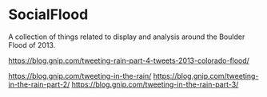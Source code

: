 SocialFlood
===========

A collection of things related to display and analysis around the Boulder Flood of 2013.

https://blog.gnip.com/tweeting-rain-part-4-tweets-2013-colorado-flood/

https://blog.gnip.com/tweeting-in-the-rain/
https://blog.gnip.com/tweeting-in-the-rain-part-2/
https://blog.gnip.com/tweeting-in-the-rain-part-3/




